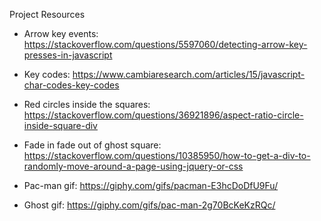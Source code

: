 Project Resources

- Arrow key events: https://stackoverflow.com/questions/5597060/detecting-arrow-key-presses-in-javascript

- Key codes: https://www.cambiaresearch.com/articles/15/javascript-char-codes-key-codes

- Red circles inside the squares: https://stackoverflow.com/questions/36921896/aspect-ratio-circle-inside-square-div

- Fade in fade out of ghost square: https://stackoverflow.com/questions/10385950/how-to-get-a-div-to-randomly-move-around-a-page-using-jquery-or-css

- Pac-man gif: https://giphy.com/gifs/pacman-E3hcDoDfU9Fu/

- Ghost gif: https://giphy.com/gifs/pac-man-2g70BcKeKzRQc/
